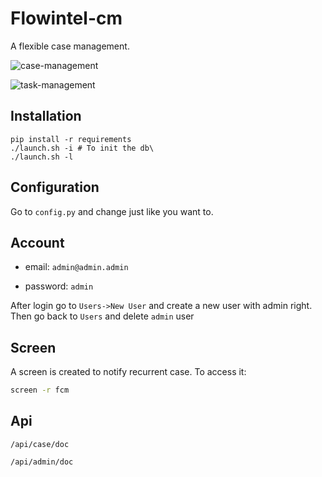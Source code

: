 # Flowintel-cm

A flexible case management.

![case-management](https://github.com/flowintel/flowintel-cm/blob/main/doc/case_fcm.png?raw=true)

![task-management](https://github.com/flowintel/flowintel-cm/blob/main/doc/task_fcm.png?raw=true)

## Installation

```
pip install -r requirements
./launch.sh -i # To init the db\
./launch.sh -l
```

## Configuration

Go to `config.py` and change just like you want to.

## Account

- email: `admin@admin.admin`

- password: `admin`

After login go to `Users->New User` and create a new user with admin right. Then go back to `Users` and delete `admin` user

## Screen

A screen is created to notify recurrent case. To access it:

```bash
screen -r fcm
```



## Api

`/api/case/doc`

`/api/admin/doc`
